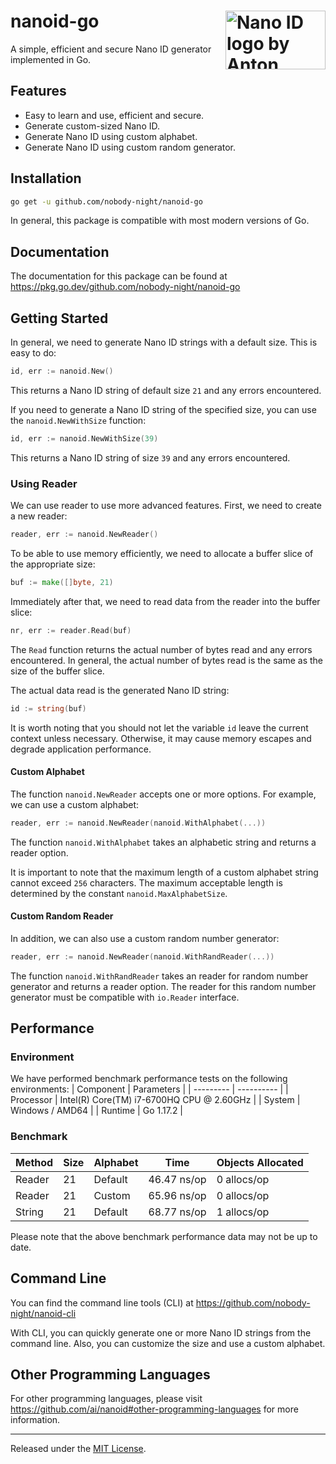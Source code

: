 # nanoid-go <img src="https://ai.github.io/nanoid/logo.svg" align="right" alt="Nano ID logo by Anton Lovchikov" width="160" height="94">
A simple, efficient and secure Nano ID generator implemented in Go.

## Features
- Easy to learn and use, efficient and secure.
- Generate custom-sized Nano ID.
- Generate Nano ID using custom alphabet.
- Generate Nano ID using custom random generator.

## Installation
```bash
go get -u github.com/nobody-night/nanoid-go
```
In general, this package is compatible with most modern versions of Go.

## Documentation
The documentation for this package can be found at https://pkg.go.dev/github.com/nobody-night/nanoid-go

## Getting Started
In general, we need to generate Nano ID strings with a default size. This is easy to do:
```go
id, err := nanoid.New()
```
This returns a Nano ID string of default size `21` and any errors encountered.

If you need to generate a Nano ID string of the specified size, you can use the `nanoid.NewWithSize` function:
```go
id, err := nanoid.NewWithSize(39)
```
This returns a Nano ID string of size `39` and any errors encountered.

### Using Reader
We can use reader to use more advanced features. First, we need to create a new reader:
```go
reader, err := nanoid.NewReader()
```

To be able to use memory efficiently, we need to allocate a buffer slice of the appropriate size:
```go
buf := make([]byte, 21)
```

Immediately after that, we need to read data from the reader into the buffer slice:
```go
nr, err := reader.Read(buf)
```
The `Read` function returns the actual number of bytes read and any errors encountered. In general, the actual number of bytes read is the same as the size of the buffer slice.

The actual data read is the generated Nano ID string:
```go
id := string(buf)
```
It is worth noting that you should not let the variable `id` leave the current context unless necessary. Otherwise, it may cause memory escapes and degrade application performance.

#### Custom Alphabet
The function `nanoid.NewReader` accepts one or more options. For example, we can use a custom alphabet:
```go
reader, err := nanoid.NewReader(nanoid.WithAlphabet(...))
```
The function `nanoid.WithAlphabet` takes an alphabetic string and returns a reader option.

It is important to note that the maximum length of a custom alphabet string cannot exceed `256` characters. The maximum acceptable length is determined by the constant `nanoid.MaxAlphabetSize`.

#### Custom Random Reader
In addition, we can also use a custom random number generator:
```go
reader, err := nanoid.NewReader(nanoid.WithRandReader(...))
```
The function `nanoid.WithRandReader` takes an reader for random number generator and returns a reader option. The reader for this random number generator must be compatible with `io.Reader` interface.

## Performance
### Environment
We have performed benchmark performance tests on the following environments:
| Component | Parameters |
| --------- | ---------- |
| Processor | Intel(R) Core(TM) i7-6700HQ CPU @ 2.60GHz |
| System | Windows / AMD64 |
| Runtime | Go 1.17.2 |

### Benchmark
| Method | Size | Alphabet | Time | Objects Allocated |
| ------ | ---- | -------- | ---- | ----------------- |
| Reader | 21 | Default | 46.47 ns/op | 0 allocs/op |
| Reader | 21 | Custom | 65.96 ns/op | 0 allocs/op |
| String | 21 | Default | 68.77 ns/op | 1 allocs/op |

Please note that the above benchmark performance data may not be up to date.

## Command Line
You can find the command line tools (CLI) at https://github.com/nobody-night/nanoid-cli

With CLI, you can quickly generate one or more Nano ID strings from the command line. Also, you can customize the size and use a custom alphabet.

## Other Programming Languages
For other programming languages, please visit https://github.com/ai/nanoid#other-programming-languages for more information.

<hr>

Released under the [MIT License](LICENSE).
